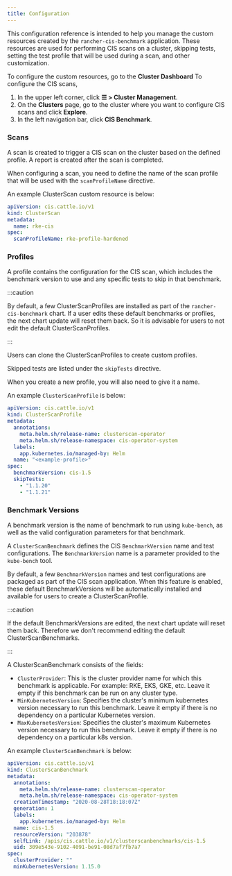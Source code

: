 ```yaml
---
title: Configuration
---
```


<head>
  <link rel="canonical" href="https://ranchermanager.docs.rancher.com/integrations-in-rancher/cis-scans/configuration-reference"/>
</head>

This configuration reference is intended to help you manage the custom resources created by the `rancher-cis-benchmark` application. These resources are used for performing CIS scans on a cluster, skipping tests, setting the test profile that will be used during a scan, and other customization.

To configure the custom resources, go to the **Cluster Dashboard** To configure the CIS scans,

1. In the upper left corner, click **☰ > Cluster Management**.
1. On the **Clusters** page, go to the cluster where you want to configure CIS scans and click **Explore**.
1. In the left navigation bar, click **CIS Benchmark**.

### Scans

A scan is created to trigger a CIS scan on the cluster based on the defined profile. A report is created after the scan is completed.

When configuring a scan, you need to define the name of the scan profile that will be used with the `scanProfileName` directive.

An example ClusterScan custom resource is below:

```yaml
apiVersion: cis.cattle.io/v1
kind: ClusterScan
metadata:
  name: rke-cis
spec:
  scanProfileName: rke-profile-hardened
```

### Profiles

A profile contains the configuration for the CIS scan, which includes the benchmark version to use and any specific tests to skip in that benchmark.

:::caution

By default, a few ClusterScanProfiles are installed as part of the `rancher-cis-benchmark` chart. If a user edits these default benchmarks or profiles, the next chart update will reset them back. So it is advisable for users to not edit the default  ClusterScanProfiles.

:::

Users can clone the ClusterScanProfiles to create custom profiles.

Skipped tests are listed under the `skipTests` directive.

When you create a new profile, you will also need to give it a name.

An example `ClusterScanProfile` is below:

```yaml
apiVersion: cis.cattle.io/v1
kind: ClusterScanProfile
metadata:
  annotations:
    meta.helm.sh/release-name: clusterscan-operator
    meta.helm.sh/release-namespace: cis-operator-system
  labels:
    app.kubernetes.io/managed-by: Helm
  name: "<example-profile>"
spec:
  benchmarkVersion: cis-1.5
  skipTests:
    - "1.1.20"
    - "1.1.21"
```

### Benchmark Versions

A benchmark version is the name of benchmark to run using `kube-bench`, as well as the valid configuration parameters for that benchmark.

A `ClusterScanBenchmark` defines the CIS `BenchmarkVersion` name and test configurations. The `BenchmarkVersion` name is a parameter provided to the `kube-bench` tool.

By default, a few `BenchmarkVersion` names and test configurations are packaged as part of the CIS scan application. When this feature is enabled, these default BenchmarkVersions will be automatically installed and available for users to create a ClusterScanProfile.

:::caution

If the default BenchmarkVersions are edited, the next chart update will reset them back. Therefore we don't recommend editing the default ClusterScanBenchmarks.

:::

A ClusterScanBenchmark consists of the fields:

- `ClusterProvider`: This is the cluster provider name for which this benchmark is applicable. For example: RKE, EKS, GKE, etc. Leave it empty if this benchmark can be run on any cluster type.
- `MinKubernetesVersion`: Specifies the cluster's minimum kubernetes version necessary to run this benchmark. Leave it empty if there is no dependency on a particular Kubernetes version.
- `MaxKubernetesVersion`: Specifies the cluster's maximum Kubernetes version necessary to run this benchmark. Leave it empty if there is no dependency on a particular k8s version.

An example `ClusterScanBenchmark` is below:

```yaml
apiVersion: cis.cattle.io/v1
kind: ClusterScanBenchmark
metadata:
  annotations:
    meta.helm.sh/release-name: clusterscan-operator
    meta.helm.sh/release-namespace: cis-operator-system
  creationTimestamp: "2020-08-28T18:18:07Z"
  generation: 1
  labels:
    app.kubernetes.io/managed-by: Helm
  name: cis-1.5
  resourceVersion: "203878"
  selfLink: /apis/cis.cattle.io/v1/clusterscanbenchmarks/cis-1.5
  uid: 309e543e-9102-4091-be91-08d7af7fb7a7
spec:
  clusterProvider: ""
  minKubernetesVersion: 1.15.0
```